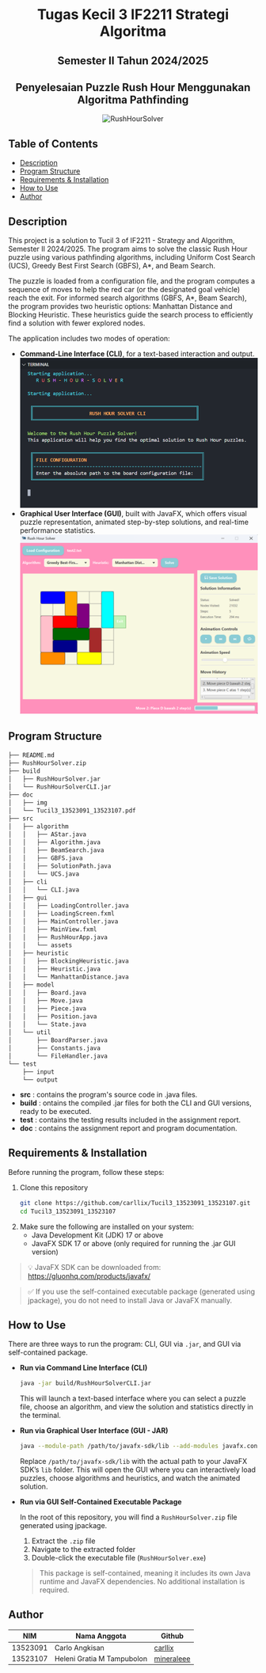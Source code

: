 <h1 align="center">Tugas Kecil 3 IF2211 Strategi Algoritma</h1>
<h2 align="center">Semester II Tahun 2024/2025</h2>
<h2 align="center">Penyelesaian Puzzle Rush Hour Menggunakan Algoritma Pathfinding
</h2>

<p align="center">
  <img src="doc/img/RushHourSolver.gif" alt="RushHourSolver"/>
</p>

## Table of Contents
- [Description](#description)
- [Program Structure](#program-structure)
- [Requirements & Installation](#requirements--installation)
- [How to Use](#how-to-use)
- [Author](#author)

## Description
This project is a solution to Tucil 3 of IF2211 - Strategy and Algorithm, Semester II 2024/2025. The program aims to solve the classic Rush Hour puzzle using various pathfinding algorithms, including Uniform Cost Search (UCS), Greedy Best First Search (GBFS), A*, and Beam Search.

The puzzle is loaded from a configuration file, and the program computes a sequence of moves to help the red car (or the designated goal vehicle) reach the exit. For informed search algorithms (GBFS, A*, Beam Search), the program provides two heuristic options: Manhattan Distance and Blocking Heuristic. These heuristics guide the search process to efficiently find a solution with fewer explored nodes.

The application includes two modes of operation:
- **Command-Line Interface (CLI)**, for a text-based interaction and output.
![CLI](doc/img/cli.png)
- **Graphical User Interface (GUI)**, built with JavaFX, which offers visual puzzle representation, animated step-by-step solutions, and real-time performance statistics.
![GUI](doc/img/gui.png)

## Program Structure
```
├── README.md
├── RushHourSolver.zip
├── build
│   ├── RushHourSolver.jar
│   └── RushHourSolverCLI.jar
├── doc
│   ├── img
│   └── Tucil3_13523091_13523107.pdf
├── src
│   ├── algorithm
│   │   ├── AStar.java
│   │   ├── Algorithm.java
│   │   ├── BeamSearch.java
│   │   ├── GBFS.java
│   │   ├── SolutionPath.java
│   │   └── UCS.java
│   ├── cli
│   │   └── CLI.java
│   ├── gui
│   │   ├── LoadingController.java
│   │   ├── LoadingScreen.fxml
│   │   ├── MainController.java
│   │   ├── MainView.fxml
│   │   ├── RushHourApp.java
│   │   └── assets
│   ├── heuristic
│   │   ├── BlockingHeuristic.java
│   │   ├── Heuristic.java
│   │   └── ManhattanDistance.java
│   ├── model
│   │   ├── Board.java
│   │   ├── Move.java
│   │   ├── Piece.java
│   │   ├── Position.java
│   │   └── State.java
│   └── util
│       ├── BoardParser.java
│       ├── Constants.java
│       └── FileHandler.java
└── test
    ├── input
    └── output
```
- **src** : contains the program's source code in .java files.
- **build** : ontains the compiled .jar files for both the CLI and GUI versions, ready to be executed.
- **test** : contains the testing results included in the assignment report.
- **doc** : contains the assignment report and program documentation.

## Requirements & Installation
Before running the program, follow these steps:
1. Clone this repository
    ```bash
    git clone https://github.com/carllix/Tucil3_13523091_13523107.git
    cd Tucil3_13523091_13523107
    ```
2. Make sure the following are installed on your system:
    - Java Development Kit (JDK) 17 or above
    - JavaFX SDK 17 or above (only required for running the .jar GUI version)

> 💡 JavaFX SDK can be downloaded from: https://gluonhq.com/products/javafx/

> ✅ If you use the self-contained executable package (generated using jpackage), you do not need to install Java or JavaFX manually.

## How to Use
There are three ways to run the program: CLI, GUI via `.jar`, and GUI via self-contained package.
- **Run via Command Line Interface (CLI)**
  ```bash
  java -jar build/RushHourSolverCLI.jar
  ```
  This will launch a text-based interface where you can select a puzzle file, choose an algorithm, and view the solution and statistics directly in the terminal.

- **Run via Graphical User Interface (GUI - JAR)**
  ```bash
  java --module-path /path/to/javafx-sdk/lib --add-modules javafx.controls,javafx.fxml -jar build/RushHourSolver.jar
  ```
  Replace `/path/to/javafx-sdk/lib` with the actual path to your JavaFX SDK’s `lib` folder.
  This will open the GUI where you can interactively load puzzles, choose algorithms and heuristics, and watch the animated solution.

- **Run via GUI Self-Contained Executable Package**

  In the root of this repository, you will find a  `RushHourSolver.zip` file generated using jpackage.
  1. Extract the `.zip` file
  2. Navigate to the extracted folder
  3. Double-click the executable file (`RushHourSolver.exe`)
  > This package is self-contained, meaning it includes its own Java runtime and JavaFX dependencies. No additional installation is required.

## Author
| **NIM**  | **Nama Anggota**               | **Github** |
| -------- | ------------------------------ | ---------- |
| 13523091 | Carlo Angkisan                 | [carllix](https://github.com/carllix) | 
| 13523107 | Heleni Gratia M Tampubolon     | [mineraleee](https://github.com/mineraleee) | 